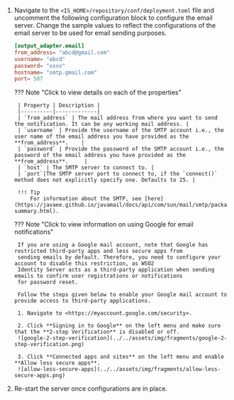1. Navigate to the `<IS_HOME>/repository/conf/deployment.toml` file and uncomment the following configuration block to 
   configure the email server. Change the sample values to reflect the configurations of the email server to be used 
   for email sending purposes.

    ```toml
    [output_adapter.email]
    from_address= "abcd@gmail.com"
    username= "abcd"
    password= "xxxx"
    hostname= "smtp.gmail.com"
    port= 587
    ```

    ??? Note "Click to view details on each of the properties"

        | Property | Description |
        |----------|-------------|
        | `from_address` | The mail address from where you want to send the notification. It can be any working mail address. |
        | `username` | Provide the username of the SMTP account i.e., the user name of the email address you have provided as the **from_address**.    |
        | `password` | Provide the password of the SMTP account i.e., the password of the email address you have provided as the **from_address**.     |
        | `host` | The SMTP server to connect to. |
        | `port`|The SMTP server port to connect to, if the `connect()` method does not explicitly specify one. Defaults to 25. |
    
        !!! Tip 
            For information about the SMTP, see [here](https://javaee.github.io/javamail/docs/api/com/sun/mail/smtp/package-summary.html).
            
    ??? Note "Click to view information on using Google for email notifications"
    
        If you are using a Google mail account, note that Google has restricted third-party apps and less secure apps from 
        sending emails by default. Therefore, you need to configure your account to disable this restriction, as WSO2 
        Identity Server acts as a third-party application when sending emails to confirm user registrations or notifications 
        for password reset.     
        
        Follow the steps given below to enable your Google mail account to provide access to third-party applications.
    
        1. Navigate to <https://myaccount.google.com/security>.
    
        2. Click **Signing in to Google** on the left menu and make sure that the **2-step Verification** is disabled or off.
        ![google-2-step-verification](../../assets/img/fragments/google-2-step-verification.png)
    
        3. Click **Connected apps and sites** on the left menu and enable **Allow less secure apps**.  
        ![allow-less-secure-apps](../../assets/img/fragments/allow-less-secure-apps.png)  
    
2. Re-start the server once configurations are in place. 
